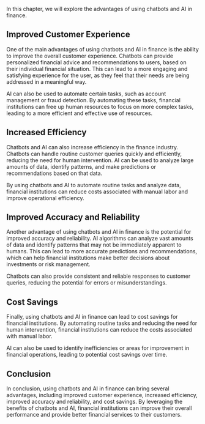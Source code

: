 

In this chapter, we will explore the advantages of using chatbots and AI in finance.

Improved Customer Experience
----------------------------

One of the main advantages of using chatbots and AI in finance is the ability to improve the overall customer experience. Chatbots can provide personalized financial advice and recommendations to users, based on their individual financial situation. This can lead to a more engaging and satisfying experience for the user, as they feel that their needs are being addressed in a meaningful way.

AI can also be used to automate certain tasks, such as account management or fraud detection. By automating these tasks, financial institutions can free up human resources to focus on more complex tasks, leading to a more efficient and effective use of resources.

Increased Efficiency
--------------------

Chatbots and AI can also increase efficiency in the finance industry. Chatbots can handle routine customer queries quickly and efficiently, reducing the need for human intervention. AI can be used to analyze large amounts of data, identify patterns, and make predictions or recommendations based on that data.

By using chatbots and AI to automate routine tasks and analyze data, financial institutions can reduce costs associated with manual labor and improve operational efficiency.

Improved Accuracy and Reliability
---------------------------------

Another advantage of using chatbots and AI in finance is the potential for improved accuracy and reliability. AI algorithms can analyze vast amounts of data and identify patterns that may not be immediately apparent to humans. This can lead to more accurate predictions and recommendations, which can help financial institutions make better decisions about investments or risk management.

Chatbots can also provide consistent and reliable responses to customer queries, reducing the potential for errors or misunderstandings.

Cost Savings
------------

Finally, using chatbots and AI in finance can lead to cost savings for financial institutions. By automating routine tasks and reducing the need for human intervention, financial institutions can reduce the costs associated with manual labor.

AI can also be used to identify inefficiencies or areas for improvement in financial operations, leading to potential cost savings over time.

Conclusion
----------

In conclusion, using chatbots and AI in finance can bring several advantages, including improved customer experience, increased efficiency, improved accuracy and reliability, and cost savings. By leveraging the benefits of chatbots and AI, financial institutions can improve their overall performance and provide better financial services to their customers.
